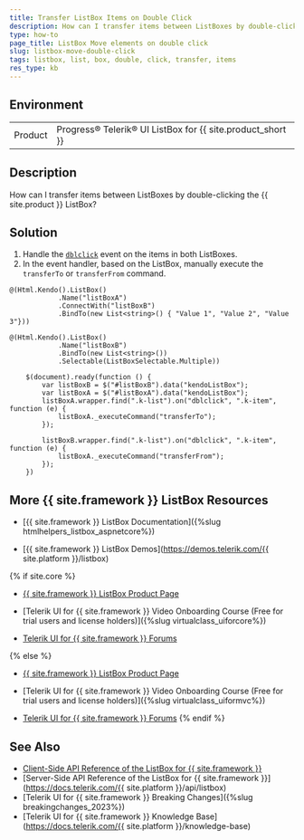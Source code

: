 ```yaml
---
title: Transfer ListBox Items on Double Click
description: How can I transfer items between ListBoxes by double-clicking the Kendo UI ListBox? Find the solution in the Knowledge Base section of the {{ site.product }} documentation.
type: how-to
page_title: ListBox Move elements on double click
slug: listbox-move-double-click
tags: listbox, list, box, double, click, transfer, items
res_type: kb
---
```


## Environment

<table>
	<tbody>
        <tr>
			<td>Product</td>
			<td>Progress® Telerik® UI ListBox for {{ site.product_short }}</td>
		</tr>
	</tbody>
</table>

## Description

How can I transfer items between ListBoxes by double-clicking the {{ site.product }} ListBox?

## Solution

1. Handle the [`dblclick`](https://api.jquery.com/dblclick/) event on the items in both ListBoxes.
2. In the event handler, based on the ListBox, manually execute the `transferTo` or `transferFrom` command.

```Razor Index.cshtml
@(Html.Kendo().ListBox()
            .Name("listBoxA")
            .ConnectWith("listBoxB")
            .BindTo(new List<string>() { "Value 1", "Value 2", "Value 3"}))

@(Html.Kendo().ListBox()
            .Name("listBoxB")
            .BindTo(new List<string>())
            .Selectable(ListBoxSelectable.Multiple))
```
```JS script.js
    $(document).ready(function () {
        var listBoxB = $("#listBoxB").data("kendoListBox");
        var listBoxA = $("#listBoxA").data("kendoListBox");
        listBoxA.wrapper.find(".k-list").on("dblclick", ".k-item", function (e) {
            listBoxA._executeCommand("transferTo");
        });

        listBoxB.wrapper.find(".k-list").on("dblclick", ".k-item", function (e) {
            listBoxA._executeCommand("transferFrom");
        });
    })
```

## More {{ site.framework }} ListBox Resources

* [{{ site.framework }} ListBox Documentation]({%slug htmlhelpers_listbox_aspnetcore%})

* [{{ site.framework }} ListBox Demos](https://demos.telerik.com/{{ site.platform }}/listbox)

{% if site.core %}
* [{{ site.framework }} ListBox Product Page](https://www.telerik.com/aspnet-core-ui/listbox)

* [Telerik UI for {{ site.framework }} Video Onboarding Course (Free for trial users and license holders)]({%slug virtualclass_uiforcore%})

* [Telerik UI for {{ site.framework }} Forums](https://www.telerik.com/forums/aspnet-core-ui)

{% else %}
* [{{ site.framework }} ListBox Product Page](https://www.telerik.com/aspnet-mvc/listbox)

* [Telerik UI for {{ site.framework }} Video Onboarding Course (Free for trial users and license holders)]({%slug virtualclass_uiformvc%})

* [Telerik UI for {{ site.framework }} Forums](https://www.telerik.com/forums/aspnet-mvc)
{% endif %}

## See Also

* [Client-Side API Reference of the ListBox for {{ site.framework }}](https://docs.telerik.com/kendo-ui/api/javascript/ui/listbox)
* [Server-Side API Reference of the ListBox for {{ site.framework }}](https://docs.telerik.com/{{ site.platform }}/api/listbox)
* [Telerik UI for {{ site.framework }} Breaking Changes]({%slug breakingchanges_2023%})
* [Telerik UI for {{ site.framework }} Knowledge Base](https://docs.telerik.com/{{ site.platform }}/knowledge-base)
